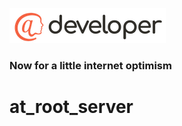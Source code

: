 ![image alt <](../../.github/@developersmall.png) 
### Now for a little internet optimism

# at_root_server
